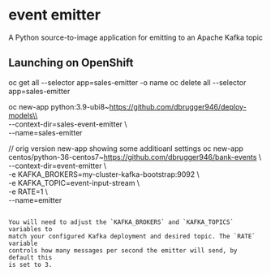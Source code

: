 # event emitter
A Python source-to-image application for emitting to an Apache Kafka topic

## Launching on OpenShift

oc get all --selector app=sales-emitter -o name
oc delete all --selector app=sales-emitter



oc new-app python:3.9-ubi8~https://github.com/dbrugger946/deploy-models\\  
  --context-dir=sales-event-emitter \\  
  --name=sales-emitter  

// orig version new-app showing some additioanl settings
oc new-app centos/python-36-centos7~https://github.com/dbrugger946/bank-events \\  
  --context-dir=event-emitter \\  
  -e KAFKA_BROKERS=my-cluster-kafka-bootstrap:9092 \\  
  -e KAFKA_TOPIC=event-input-stream \\  
  -e RATE=1 \\  
  --name=emitter  
```

You will need to adjust the `KAFKA_BROKERS` and `KAFKA_TOPICS` variables to
match your configured Kafka deployment and desired topic. The `RATE` variable
controls how many messages per second the emitter will send, by default this
is set to 3.
